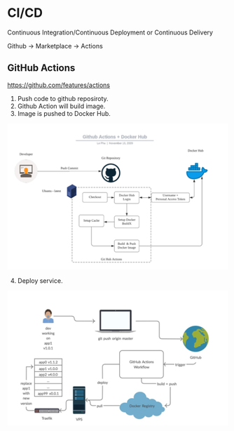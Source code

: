 # CI/CD
Continuous Integration/Continuous Deployment or Continuous Delivery

Github -> Marketplace -> Actions

## GitHub Actions
https://github.com/features/actions

1. Push code to github reposiroty.
2. Github Action will build image.
3. Image is pushed to Docker Hub.
<img src="https://github.com/cly1213/Docker_labs/blob/main/img/cicd1.png"/>

4. Deploy service.
<img src="https://github.com/cly1213/Docker_labs/blob/main/img/cicd2.png"/>
